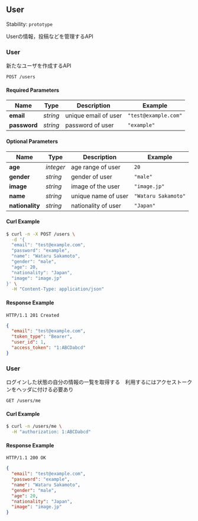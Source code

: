 
## <a name="resource-user">User</a>

Stability: `prototype`

Userの情報，投稿などを管理するAPI

### <a name="link-POST-user-/users">User </a>

新たなユーザを作成するAPI

```
POST /users
```

#### Required Parameters

| Name | Type | Description | Example |
| ------- | ------- | ------- | ------- |
| **email** | *string* | unique email of user | `"test@example.com"` |
| **password** | *string* | password of user | `"example"` |


#### Optional Parameters

| Name | Type | Description | Example |
| ------- | ------- | ------- | ------- |
| **age** | *integer* | age range of user | `20` |
| **gender** | *string* | gender of user | `"male"` |
| **image** | *string* | image of the user | `"image.jp"` |
| **name** | *string* | unique name of user | `"Wataru Sakamoto"` |
| **nationality** | *string* | nationality of user | `"Japan"` |


#### Curl Example

```bash
$ curl -n -X POST /users \
  -d '{
  "email": "test@example.com",
  "password": "example",
  "name": "Wataru Sakamoto",
  "gender": "male",
  "age": 20,
  "nationality": "Japan",
  "image": "image.jp"
}' \
  -H "Content-Type: application/json"
```


#### Response Example

```
HTTP/1.1 201 Created
```

```json
{
  "email": "test@example.com",
  "token_type": "Bearer",
  "user_id": 1,
  "access_token": "1:ABCDabcd"
}
```

### <a name="link-GET-user-/users/me">User </a>

ログインした状態の自分の情報の一覧を取得する　利用するにはアクセストークンをヘッダに付ける必要あり

```
GET /users/me
```


#### Curl Example

```bash
$ curl -n /users/me \
  -H "authorization: 1:ABCDabcd"
```


#### Response Example

```
HTTP/1.1 200 OK
```

```json
{
  "email": "test@example.com",
  "password": "example",
  "name": "Wataru Sakamoto",
  "gender": "male",
  "age": 20,
  "nationality": "Japan",
  "image": "image.jp"
}
```


